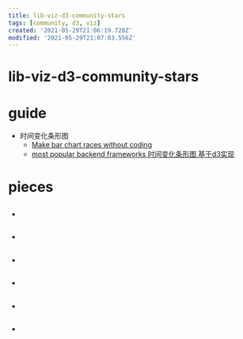```yaml
---
title: lib-viz-d3-community-stars
tags: [community, d3, viz]
created: '2021-05-29T21:06:19.728Z'
modified: '2021-05-29T21:07:03.556Z'
---
```


# lib-viz-d3-community-stars

# guide

- 时间变化条形图
  - [Make bar chart races without coding](https://flourish.studio/visualisations/bar-chart-race/)
  - [most popular backend frameworks 时间变化条形图 基于d3实现](https://statisticsanddata.org/data/most-popular-backend-frameworks-2012-2021/)
# pieces
- ## 

- ## 

- ## 

- ## 

- ## 

- ## 

